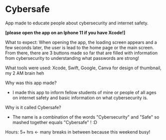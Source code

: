 # Cybersafe
App made to educate people about cybersecurity and internet safety.

**[please open the app on an Iphone 11 if you have Xcode!]**

What to expect:
When opening the app, the loading screen appears and a few seconds later, the user is lead to the home page or the main screen. 
From there, there are 3 buttons made so far that are filled with information from cybersecurity to understanding what passwords are strong!

What tools were used: Xcode, Swift, Google, Canva for design of thumbnail, my 2 AM brain heh

Why was this app made?
- I made this app to inform fellow students of mine or people of all ages on internet safety and basic information on what cybersecurity is.

Why is it called Cybersafe?
- The name is a combination of the words "Cybersecurity" and "Safe" so mashed together equals "Cybersafe" ! :D

Hours: 5+ hrs <- many breaks in between because this weekend busy!
